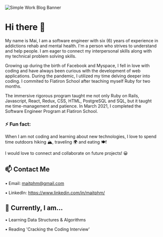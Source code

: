 ![Simple Work Blog Banner](https://user-images.githubusercontent.com/72598552/118063236-a919ab80-b366-11eb-91f0-20fd9ae27217.png)
# Hi there 👋

<!--
**maifam/maifam** is a ✨ _special_ ✨ repository because its `README.md` (this file) appears on your GitHub profile.

Here are some ideas to get you started:

- 🔭 I’m currently working on ...
- 🌱 I’m currently learning ...
- 👯 I’m looking to collaborate on ...
- 🤔 I’m looking for help with ...
- 💬 Ask me about ...
- 📫 How to reach me: ...
- 😄 Pronouns: ...
- ⚡ Fun fact: ...
-->
 My name is Mai, I am a software engineer with six (6) years of experience in addictions rehab and mental health. I'm a person who strives to understand and help people. I am eager to connect my interpersonal skills along with my technical problem solving skills. 

Growing up during the birth of Facebook and Myspace, I fell in love with coding and have always been curious with the development of web applications. During the pandemic, I utilized my time delving deeper into coding. I commited to Flatiron School after teaching myself Ruby for two months. 

The immersive rigorous program taught me not only Ruby on Rails, Javascript, React, Redux, CSS, HTML, PostgreSQL and SQL, but it taught me time-management and patience. In March 2021, I completed the Software Engineer Program at Flatiron School. 

### ⚡ Fun fact: 

When I am not coding and learning about new technologies, I love to spend time outdoors hiking 🏔, traveling 🌍 and eating 🍽! 

I would love to connect and collaborate on future projects! 😀

## 📫 Contact Me 

• Email: maitphm@gmail.com

• LinkedIn: https://www.linkedin.com/in/maitphm/


## 🌱 Currently, I am... 

• Learning Data Structures & Algorithms

• Reading 'Cracking the Coding Interview' 



